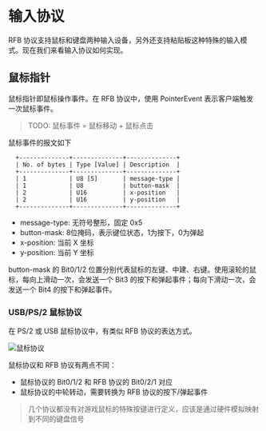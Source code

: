 # 输入协议

RFB 协议支持鼠标和键盘两种输入设备，另外还支持粘贴板这种特殊的输入模式。现在我们来看输入协议如何实现。

## 鼠标指针

鼠标指针即鼠标操作事件。在 RFB 协议中，使用 PointerEvent 表示客户端触发一次鼠标事件。

> TODO: 鼠标事件 = 鼠标移动 + 鼠标点击

鼠标事件的报文如下

```
  +--------------+--------------+--------------+
  | No. of bytes | Type [Value] | Description  |
  +--------------+--------------+--------------+
  | 1            | U8 [5]       | message-type |
  | 1            | U8           | button-mask  |
  | 2            | U16          | x-position   |
  | 2            | U16          | y-position   |
  +--------------+--------------+--------------+
```

- message-type: 无符号整形，固定 0x5
- button-mask: 8位掩码，表示键位状态，1为按下，0为弹起
- x-position: 当前 X 坐标
- y-position: 当前 Y 坐标

button-mask 的 Bit0/1/2 位置分别代表鼠标的左键、中建、右键。使用滚轮的鼠标，每向上滑动一次，会发送一个 Bit3 的按下和弹起事件；每向下滑动一次，会发送一个 Bit4 的按下和弹起事件。

### USB/PS/2 鼠标协议

在 PS/2 或 USB 鼠标协议中，有类似 RFB 协议的表达方式。

![鼠标协议](http://babeler-1251731700.cos.ap-shanghai.myqcloud.com/2021-08-09-104852.jpg)

鼠标协议和 RFB 协议有两点不同：

- 鼠标协议的 Bit0/1/2 和 RFB 协议的 Bit0/2/1 对应
- 鼠标协议的中轮转动，需要转换为 RFB 协议的按下/弹起事件

> 几个协议都没有对游戏鼠标的特殊按键进行定义，应该是通过硬件模拟映射到不同的键盘信号